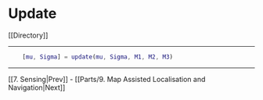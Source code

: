 # Update

[[Directory]]

---

```matlab
	[mu, Sigma] = update(mu, Sigma, M1, M2, M3)
```

---

[[7. Sensing|Prev]] - [[Parts/9. Map Assisted Localisation and Navigation|Next]]